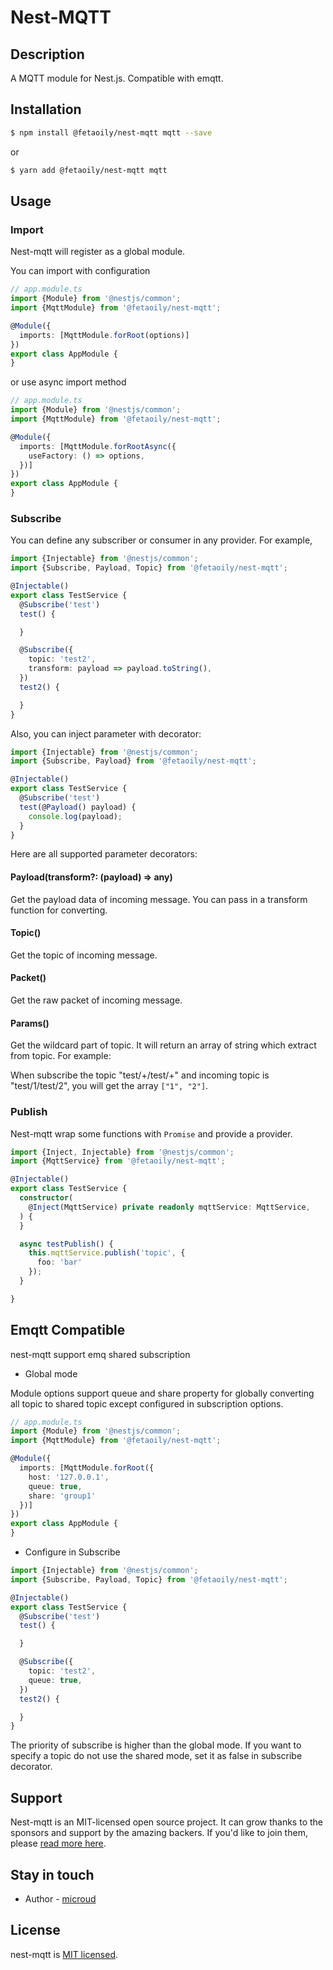 # Nest-MQTT

## Description

A MQTT module for Nest.js. Compatible with emqtt.

## Installation

```bash
$ npm install @fetaoily/nest-mqtt mqtt --save
```

or
```bash
$ yarn add @fetaoily/nest-mqtt mqtt
```

## Usage

### Import

Nest-mqtt will register as a global module.

You can import with configuration

```typescript
// app.module.ts
import {Module} from '@nestjs/common';
import {MqttModule} from '@fetaoily/nest-mqtt';

@Module({
  imports: [MqttModule.forRoot(options)]
})
export class AppModule {
}
```

or use async import method

```typescript
// app.module.ts
import {Module} from '@nestjs/common';
import {MqttModule} from '@fetaoily/nest-mqtt';

@Module({
  imports: [MqttModule.forRootAsync({
    useFactory: () => options,
  })]
})
export class AppModule {
}
```

### Subscribe

You can define any subscriber or consumer in any provider. For example,

```typescript
import {Injectable} from '@nestjs/common';
import {Subscribe, Payload, Topic} from '@fetaoily/nest-mqtt';

@Injectable()
export class TestService {
  @Subscribe('test')
  test() {

  }

  @Subscribe({
    topic: 'test2',
    transform: payload => payload.toString(),
  })
  test2() {

  }
}
```

Also, you can inject parameter with decorator:

```typescript
import {Injectable} from '@nestjs/common';
import {Subscribe, Payload} from '@fetaoily/nest-mqtt';

@Injectable()
export class TestService {
  @Subscribe('test')
  test(@Payload() payload) {
    console.log(payload);
  }
}
```

Here are all supported parameter decorators:

#### Payload(transform?: (payload) => any)

Get the payload data of incoming message. You can pass in a transform function for converting.

#### Topic()

Get the topic of incoming message.

#### Packet()

Get the raw packet of incoming message.

#### Params()

Get the wildcard part of topic. It will return an array of string which extract from topic. For example:

When subscribe the topic "test/+/test/+" and incoming topic is "test/1/test/2", you will get the array `["1", "2"]`.

### Publish

Nest-mqtt wrap some functions with `Promise` and provide a provider.

```typescript
import {Inject, Injectable} from '@nestjs/common';
import {MqttService} from '@fetaoily/nest-mqtt';

@Injectable()
export class TestService {
  constructor(
    @Inject(MqttService) private readonly mqttService: MqttService,
  ) {
  }

  async testPublish() {
    this.mqttService.publish('topic', {
      foo: 'bar'
    });
  }

}
```

## Emqtt Compatible

nest-mqtt support emq shared subscription

- Global mode

Module options support queue and share property for globally converting all topic to shared topic except configured in
subscription options.

```typescript
// app.module.ts
import {Module} from '@nestjs/common';
import {MqttModule} from '@fetaoily/nest-mqtt';

@Module({
  imports: [MqttModule.forRoot({
    host: '127.0.0.1',
    queue: true,
    share: 'group1'
  })]
})
export class AppModule {
}
```

- Configure in Subscribe

```typescript
import {Injectable} from '@nestjs/common';
import {Subscribe, Payload, Topic} from '@fetaoily/nest-mqtt';

@Injectable()
export class TestService {
  @Subscribe('test')
  test() {

  }

  @Subscribe({
    topic: 'test2',
    queue: true,
  })
  test2() {

  }
}
```

The priority of subscribe is higher than the global mode. If you want to specify a topic do not use the shared mode, set
it as false in subscribe decorator.

## Support

Nest-mqtt is an MIT-licensed open source project. It can grow thanks to the sponsors and support by the amazing backers.
If you'd like to join them, please [read more here](https://docs.nestjs.com/support).

## Stay in touch

- Author - [microud](https://xknow.net)

## License

nest-mqtt is [MIT licensed](LICENSE).
